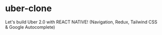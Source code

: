 # uber-clone

Let's build Uber 2.0 with REACT NATIVE! (Navigation, Redux, Tailwind CSS & Google Autocomplete)

